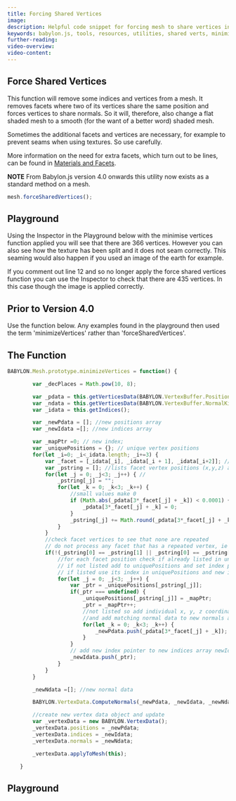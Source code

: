 ```yaml
---
title: Forcing Shared Vertices
image: 
description: Helpful code snippet for forcing mesh to share vertices in Babylon.js.
keywords: babylon.js, tools, resources, utilities, shared verts, minimize
further-reading:
video-overview:
video-content:
---
```


## Force Shared Vertices

This function will remove some indices and vertices from a mesh. It removes facets where two of its vertices 
share the same position and forces vertices to share normals. So it will, therefore, also change a flat shaded mesh to a smooth (for the 
want of a better word) shaded mesh. 

Sometimes the additional facets and vertices are necessary, for example to prevent seams when using textures. So use carefully. 

More information on the need for extra facets, which turn out to be lines, can be found in [Materials and Facets](/features/featuresDeepDive/materials/using/texturePerBoxFace).

**NOTE** From Babylon.js version 4.0 onwards this utility now exists as a standard method on a mesh.

```javascript
mesh.forceSharedVertices();
```
## Playground

Using the Inspector in the Playground below with the minimise vertices function applied you will see that there are 366 vertices. However you can also see how the texture has been split and it does not seam correctly. This seaming would also happen if you used an image of the earth for example.

If you comment out line 12 and so no longer apply the force shared vertices function you can use the Inspector to check that there are 435 vertices. In this case though the image is applied correctly.

<Playground id="#5ITGBA#2" title="Force Shared Vertices 1" description="Force shared vertices example."/>

## Prior to Version 4.0

Use the function below. Any examples found in the playground then used the term 'minimizeVertices' rather than 'forceSharedVertices'.

## The Function

```javascript
BABYLON.Mesh.prototype.minimizeVertices = function() {

		var _decPlaces = Math.pow(10, 8);

        var _pdata = this.getVerticesData(BABYLON.VertexBuffer.PositionKind);
        var _ndata = this.getVerticesData(BABYLON.VertexBuffer.NormalKind);
        var _idata = this.getIndices();    

        var _newPdata = []; //new positions array
        var _newIdata =[]; //new indices array

        var _mapPtr =0; // new index;
        var _uniquePositions = {}; // unique vertex positions
        for(let _i=0; _i<_idata.length; _i+=3) {
            var _facet = [_idata[_i], _idata[_i + 1], _idata[_i+2]]; //facet vertex indices
            var _pstring = []; //lists facet vertex positions (x,y,z) as string "xyz""
            for(let _j = 0; _j<3; _j++) { //
                _pstring[_j] = "";
                for(let _k = 0; _k<3; _k++) {
                    //small values make 0
                    if (Math.abs(_pdata[3*_facet[_j] + _k]) < 0.0001) {
                        _pdata[3*_facet[_j] + _k] = 0;
                    }
                    _pstring[_j] += Math.round(_pdata[3*_facet[_j] + _k] * _decPlaces)/_decPlaces + "|";
                }
            }
            //check facet vertices to see that none are repeated
            // do not process any facet that has a repeated vertex, ie is a line
            if(!(_pstring[0] == _pstring[1] || _pstring[0] == _pstring[2] || _pstring[1] == _pstring[2])) {        
                //for each facet position check if already listed in uniquePositions
                // if not listed add to uniquePositions and set index pointer
                // if listed use its index in uniquePositions and new index pointer
                for(let _j = 0; _j<3; _j++) { 
                    var _ptr = _uniquePositions[_pstring[_j]];
                    if(_ptr === undefined) {
                        _uniquePositions[_pstring[_j]] = _mapPtr;
                        _ptr = _mapPtr++;
                        //not listed so add individual x, y, z coordinates to new positions array newPdata
                        //and add matching normal data to new normals array newNdata
                        for(let _k = 0; _k<3; _k++) {
                            _newPdata.push(_pdata[3*_facet[_j] + _k]);
                        }
                    }
                    // add new index pointer to new indices array newIdata
                    _newIdata.push(_ptr);
                }
            }
        }

        _newNdata =[]; //new normal data

        BABYLON.VertexData.ComputeNormals(_newPdata, _newIdata, _newNdata);

        //create new vertex data object and update
        var _vertexData = new BABYLON.VertexData();
        _vertexData.positions = _newPdata;
        _vertexData.indices = _newIdata;
        _vertexData.normals = _newNdata;

        _vertexData.applyToMesh(this);

    }	
```

## Playground

<Playground id="#1JBMJ3#18" title="Minimizing Vertices" description="Simple example of minimizing vertices."/>